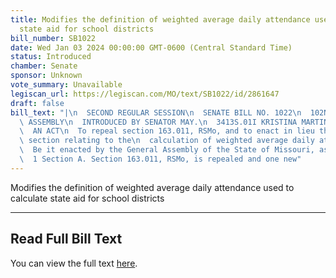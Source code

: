 ```yaml
---
title: Modifies the definition of weighted average daily attendance used to calculate
  state aid for school districts
bill_number: SB1022
date: Wed Jan 03 2024 00:00:00 GMT-0600 (Central Standard Time)
status: Introduced
chamber: Senate
sponsor: Unknown
vote_summary: Unavailable
legiscan_url: https://legiscan.com/MO/text/SB1022/id/2861647
draft: false
bill_text: "|\n  SECOND REGULAR SESSION\n  SENATE BILL NO. 1022\n  102ND GENERA L\
  \ ASSEMBLY\n  INTRODUCED BY SENATOR MAY.\n  3413S.01I KRISTINA MARTIN, Secretary\n\
  \  AN ACT\n  To repeal section 163.011, RSMo, and to enact in lieu thereof one new\
  \ section relating to the\n  calculation of weighted average daily attendance.\n\
  \  Be it enacted by the General Assembly of the State of Missouri, as follows:\n\
  \  1 Section A. Section 163.011, RSMo, is repealed and one new"
---
```

Modifies the definition of weighted average daily attendance used to calculate state aid for school districts

---

## Read Full Bill Text

You can view the full text [here](https://legiscan.com/MO/text/SB1022/id/2861647).
